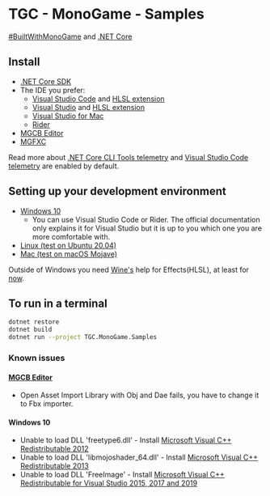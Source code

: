 # TGC - MonoGame - Samples
[#BuiltWithMonoGame](http://www.monogame.net) and [.NET Core](https://dotnet.microsoft.com)

## Install
* [.NET Core SDK](https://docs.microsoft.com/dotnet/core/install/sdk)
* The IDE you prefer:
  * [Visual Studio Code](https://code.visualstudio.com) and [HLSL extension](https://marketplace.visualstudio.com/items?itemName=TimGJones.hlsltools)
  * [Visual Studio](https://visualstudio.microsoft.com/es/vs) and [HLSL extension](https://marketplace.visualstudio.com/items?itemName=TimGJones.HLSLToolsforVisualStudio)
  * [Visual Studio for Mac](https://visualstudio.microsoft.com/es/vs/mac)
  * [Rider](https://www.jetbrains.com/rider)
* [MGCB Editor](https://docs.monogame.net/articles/tools/mgcb_editor.html)
* [MGFXC](https://docs.monogame.net/articles/tools/mgfxc.html)

Read more about [.NET Core CLI Tools telemetry](https://aka.ms/dotnet-cli-telemetry) and [Visual Studio Code telemetry](https://code.visualstudio.com/docs/getstarted/telemetry) are enabled by default.

## Setting up your development environment
 * [Windows 10](https://docs.monogame.net/articles/getting_started/1_setting_up_your_development_environment_windows.html)
   * You can use Visual Studio Code or Rider. The official documentation only explains it for Visual Studio but it is up to you which one you are more comfortable with.
 * [Linux (test on Ubuntu 20.04)](https://docs.monogame.net/articles/getting_started/1_setting_up_your_development_environment_ubuntu.html)
 * [Mac (test on macOS Mojave)](https://docs.monogame.net/articles/getting_started/1_setting_up_your_development_environment_macos.html)

Outside of Windows you need [Wine's](https://www.winehq.org) help for Effects(HLSL), at least for [now](https://github.com/MonoGame/MonoGame/issues/2167).

## To run in a terminal
```bash
dotnet restore
dotnet build
dotnet run --project TGC.MonoGame.Samples
```

### Known issues

#### [MGCB Editor](https://docs.monogame.net/articles/tools/mgcb_editor.html)
* Open Asset Import Library with Obj and Dae fails, you have to change it to Fbx importer.

#### Windows 10
* Unable to load DLL 'freetype6.dll' - Install [Microsoft Visual C++ Redistributable 2012](https://www.microsoft.com/en-us/download/details.aspx?id=30679)
* Unable to load DLL 'libmojoshader_64.dll' - Install [Microsoft Visual C++ Redistributable 2013](https://aka.ms/highdpimfc2013x64enu)
* Unable to load DLL 'FreeImage' - Install [Microsoft Visual C++ Redistributable for Visual Studio 2015, 2017 and 2019](https://aka.ms/vs/16/release/vc_redist.x64.exe)
